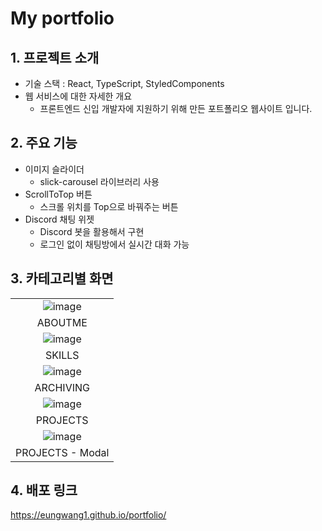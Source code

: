 # My portfolio

## 1. 프로젝트 소개
- 기술 스택 : React, TypeScript, StyledComponents
- 웹 서비스에 대한 자세한 개요
  - 프론트엔드 신입 개발자에 지원하기 위해 만든 포트폴리오 웹사이트 입니다.

## 2. 주요 기능
- 이미지 슬라이더
  - slick-carousel 라이브러리 사용
- ScrollToTop 버튼
  - 스크롤 위치를 Top으로 바꿔주는 버튼
- Discord 채팅 위젯
  - Discord 봇을 활용해서 구현
  - 로그인 없이 채팅방에서 실시간 대화 가능

## 3. 카테고리별 화면

| |
:------------------------------------------------------------------------------------------------------------------------------: |
| ![image](https://user-images.githubusercontent.com/86244477/159426788-a2b7921a-6e61-4fab-977b-852b8dac8ed5.png)|
| ABOUTME |
| ![image](https://user-images.githubusercontent.com/86244477/159426967-9324f00b-fc7d-46dc-9f35-6a0eef3b8aab.png) |
| SKILLS |
| ![image](https://user-images.githubusercontent.com/86244477/159427013-7c3ac830-8a3f-4ed4-9f0e-db67ba2b8edc.png) |
| ARCHIVING |
| ![image](https://user-images.githubusercontent.com/86244477/159427086-50c5228d-e6d3-4911-bbff-15aef5c86cb2.png) |
| PROJECTS |
| ![image](https://user-images.githubusercontent.com/86244477/159427162-cd1248a3-c440-4d97-a166-2a71ad167c76.png) |
| PROJECTS - Modal |


## 4. 배포 링크
https://eungwang1.github.io/portfolio/


